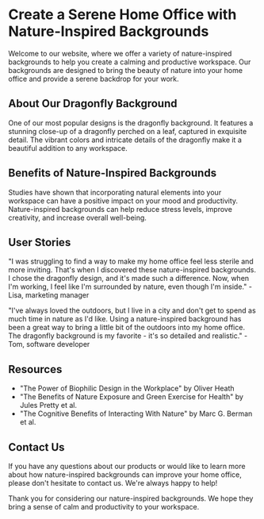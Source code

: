<!--font:Playfair Display-->

# Create a Serene Home Office with Nature-Inspired Backgrounds

Welcome to our website, where we offer a variety of nature-inspired backgrounds to help you create a calming and productive workspace. Our backgrounds are designed to bring the beauty of nature into your home office and provide a serene backdrop for your work.

## About Our Dragonfly Background

One of our most popular designs is the dragonfly background. It features a stunning close-up of a dragonfly perched on a leaf, captured in exquisite detail. The vibrant colors and intricate details of the dragonfly make it a beautiful addition to any workspace.

## Benefits of Nature-Inspired Backgrounds

Studies have shown that incorporating natural elements into your workspace can have a positive impact on your mood and productivity. Nature-inspired backgrounds can help reduce stress levels, improve creativity, and increase overall well-being.

## User Stories

"I was struggling to find a way to make my home office feel less sterile and more inviting. That's when I discovered these nature-inspired backgrounds. I chose the dragonfly design, and it's made such a difference. Now, when I'm working, I feel like I'm surrounded by nature, even though I'm inside." - Lisa, marketing manager

"I've always loved the outdoors, but I live in a city and don't get to spend as much time in nature as I'd like. Using a nature-inspired background has been a great way to bring a little bit of the outdoors into my home office. The dragonfly background is my favorite - it's so detailed and realistic." - Tom, software developer

## Resources

- "The Power of Biophilic Design in the Workplace" by Oliver Heath
- "The Benefits of Nature Exposure and Green Exercise for Health" by Jules Pretty et al.
- "The Cognitive Benefits of Interacting With Nature" by Marc G. Berman et al.

## Contact Us

If you have any questions about our products or would like to learn more about how nature-inspired backgrounds can improve your home office, please don't hesitate to contact us. We're always happy to help!

Thank you for considering our nature-inspired backgrounds. We hope they bring a sense of calm and productivity to your workspace.

<!--

Write me content for website with wallpaper which alt text is:

"A close-up of a dragonfly on a leaf"

The name/title of the page should not be 1:1 copy of the alt text but rather a real content of the website which is using this wallpaper.

- Use markdown format 
- Start with heading
- Heading should be short and concise
- The content should look like a real website 
- The website should not be about the wallpaper, wallpaper is just a related background
- Heading should be contain work "wallpaper" or "background"
- Include real sections like references, contact, user stories, etc. use things relevant to the page purpose.
- Feel free to use structure like headings, bullets, numbering, blockquotes, paragraphs, horizontal lines, etc.
- You can use formatting like bold or _italic_
- You can include UTF-8 emojis
- Links should be only #hash anchors (and you can refer to the document itself)
- Do not include images


---


# Nature-inspired Wallpaper for a Serene Home Office

Welcome to our website, where we offer a wide range of nature-inspired wallpapers to elevate the ambiance of your home office. Our wallpapers are designed to create a calming and serene environment that helps you focus on your work.

## About Our Dragonfly Wallpaper

Our dragonfly wallpaper is one of our most popular designs. It features a stunning close-up of a dragonfly perched on a leaf, captured in exquisite detail. The vibrant colors and intricate details of the dragonfly make it a beautiful addition to any workspace.

## Benefits of Nature-Inspired Wallpapers

Studies have shown that incorporating natural elements into your workspace can have a positive impact on your mood and productivity. Nature-inspired wallpapers can help reduce stress levels, improve creativity, and increase overall well-being.

## User Stories

"I recently redecorated my home office and decided to go with the dragonfly wallpaper from this website. It's been a game-changer! I feel more relaxed and focused when I'm working, and the wallpaper has become a conversation starter during video calls." - Sarah, freelance writer

"I was skeptical at first about using wallpaper in my home office, but I'm so glad I took the chance. The dragonfly design is absolutely stunning and has made my workspace feel like a sanctuary." - John, graphic designer

## References

- "The Power of Nature: Ecotherapy and Awakening" by Patrick Thomas, PhD
- "The Benefits of Biophilic Design in the Workplace" by Terrapin Bright Green
- "Nature-Based Solutions for Urban Design: A Review of the Benefits and Challenges" by Timon McPhearson et al.

## Contact Us

If you have any questions about our products or would like to place an order, please don't hesitate to contact us. We're always happy to help!

Thank you for considering our nature-inspired wallpapers for your home office. We hope they bring you as much joy and productivity as they have for our satisfied customers.


---


Heading should not include word "wallpaper". The website should not be about the wallpaper itself, wallpaper is just a related background, rewrite whole content.


---


# Create a Serene Home Office with Nature-Inspired Backgrounds

Welcome to our website, where we offer a variety of nature-inspired backgrounds to help you create a calming and productive workspace. Our backgrounds are designed to bring the beauty of nature into your home office and provide a serene backdrop for your work.

## About Our Dragonfly Background

One of our most popular designs is the dragonfly background. It features a stunning close-up of a dragonfly perched on a leaf, captured in exquisite detail. The vibrant colors and intricate details of the dragonfly make it a beautiful addition to any workspace.

## Benefits of Nature-Inspired Backgrounds

Studies have shown that incorporating natural elements into your workspace can have a positive impact on your mood and productivity. Nature-inspired backgrounds can help reduce stress levels, improve creativity, and increase overall well-being.

## User Stories

"I was struggling to find a way to make my home office feel less sterile and more inviting. That's when I discovered these nature-inspired backgrounds. I chose the dragonfly design, and it's made such a difference. Now, when I'm working, I feel like I'm surrounded by nature, even though I'm inside." - Lisa, marketing manager

"I've always loved the outdoors, but I live in a city and don't get to spend as much time in nature as I'd like. Using a nature-inspired background has been a great way to bring a little bit of the outdoors into my home office. The dragonfly background is my favorite - it's so detailed and realistic." - Tom, software developer

## Resources

- "The Power of Biophilic Design in the Workplace" by Oliver Heath
- "The Benefits of Nature Exposure and Green Exercise for Health" by Jules Pretty et al.
- "The Cognitive Benefits of Interacting With Nature" by Marc G. Berman et al.

## Contact Us

If you have any questions about our products or would like to learn more about how nature-inspired backgrounds can improve your home office, please don't hesitate to contact us. We're always happy to help!

Thank you for considering our nature-inspired backgrounds. We hope they bring a sense of calm and productivity to your workspace.

-->
